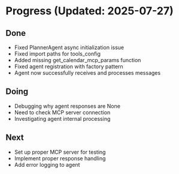 # Progress (Updated: 2025-07-27)

## Done

- Fixed PlannerAgent async initialization issue
- Fixed import paths for tools_config
- Added missing get_calendar_mcp_params function
- Fixed agent registration with factory pattern
- Agent now successfully receives and processes messages

## Doing

- Debugging why agent responses are None
- Need to check MCP server connection
- Investigating agent internal processing

## Next

- Set up proper MCP server for testing
- Implement proper response handling
- Add error logging to agent
